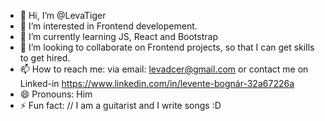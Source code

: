 - 👋 Hi, I’m @LevaTiger
- 👀 I’m interested in Frontend developement.
- 🌱 I’m currently learning JS, React and Bootstrap
- 💞️ I’m looking to collaborate on Frontend projects, so that I can get skills to get hired.
- 📫 How to reach me: via email: levadcer@gmail.com or contact me on Linked-in https://www.linkedin.com/in/levente-bognár-32a67226a
- 😄 Pronouns: Him
- ⚡ Fun fact: // I am a guitarist and I write songs :D 

<!---
LevaTiger/LevaTiger is a ✨ special ✨ repository because its `README.md` (this file) appears on your GitHub profile.
You can click the Preview link to take a look at your changes.
--->
